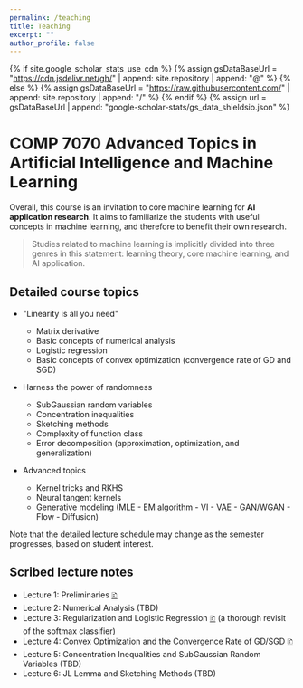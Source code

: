 ```yaml
---
permalink: /teaching
title: Teaching
excerpt: ""
author_profile: false
---
```


{% if site.google_scholar_stats_use_cdn %}
{% assign gsDataBaseUrl = "https://cdn.jsdelivr.net/gh/" | append: site.repository | append: "@" %}
{% else %}
{% assign gsDataBaseUrl = "https://raw.githubusercontent.com/" | append: site.repository | append: "/" %}
{% endif %}
{% assign url = gsDataBaseUrl | append: "google-scholar-stats/gs_data_shieldsio.json" %}

# COMP 7070 Advanced Topics in Artificial Intelligence and Machine Learning

Overall, this course is an invitation to core machine learning for **AI application research**. It aims to familiarize the students with useful concepts in machine learning, and therefore to benefit their own research.

> Studies related to machine learning is implicitly divided into three genres in this statement: learning theory, core machine learning, and AI application.

## Detailed course topics

- "Linearity is all you need"
    - Matrix derivative
    - Basic concepts of numerical analysis
    - Logistic regression
    - Basic concepts of convex optimization (convergence rate of GD and SGD) 


- Harness the power of randomness
    - SubGaussian random variables
    - Concentration inequalities
    - Sketching methods
    - Complexity of function class
    - Error decomposition (approximation, optimization, and generalization)

- Advanced topics
    - Kernel tricks and RKHS
    - Neural tangent kernels
    - Generative modeling (MLE - EM algorithm - VI - VAE - GAN/WGAN - Flow - Diffusion)

Note that the detailed lecture schedule may change as the semester progresses, based on student interest.

## Scribed lecture notes

- Lecture 1: Preliminaries [🗈](/docs/7070/01.pdf)
- Lecture 2: Numerical Analysis (TBD)
- Lecture 3: Regularization and Logistic Regression [🗈](/docs/7070/03.pdf) (a thorough revisit of the softmax classifier)
- Lecture 4: Convex Optimization and the Convergence Rate of GD/SGD [🗈](/docs/7070/04.pdf)
- Lecture 5: Concentration Inequalities and SubGaussian Random Variables (TBD)
- Lecture 6: JL Lemma and Sketching Methods (TBD)
